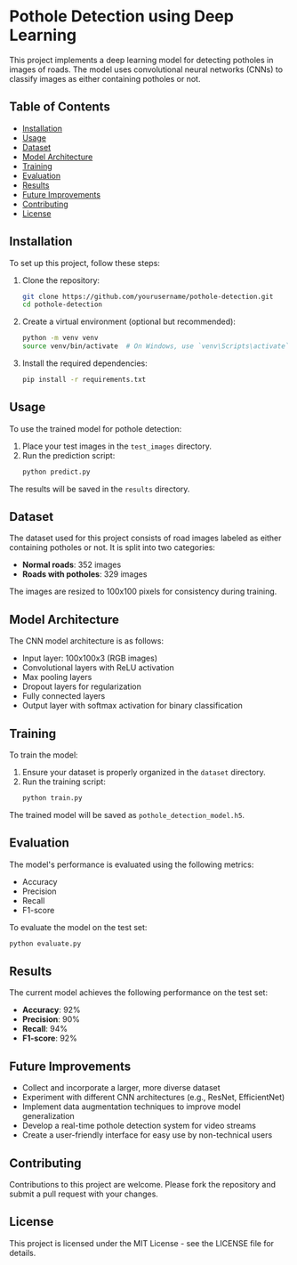 
# Pothole Detection using Deep Learning

This project implements a deep learning model for detecting potholes in images of roads. The model uses convolutional neural networks (CNNs) to classify images as either containing potholes or not.

## Table of Contents
- [Installation](#installation)
- [Usage](#usage)
- [Dataset](#dataset)
- [Model Architecture](#model-architecture)
- [Training](#training)
- [Evaluation](#evaluation)
- [Results](#results)
- [Future Improvements](#future-improvements)
- [Contributing](#contributing)
- [License](#license)

## Installation

To set up this project, follow these steps:

1. Clone the repository:
    ```bash
    git clone https://github.com/yourusername/pothole-detection.git
    cd pothole-detection
    ```

2. Create a virtual environment (optional but recommended):
    ```bash
    python -m venv venv
    source venv/bin/activate  # On Windows, use `venv\Scripts\activate`
    ```

3. Install the required dependencies:
    ```bash
    pip install -r requirements.txt
    ```

## Usage

To use the trained model for pothole detection:
1. Place your test images in the `test_images` directory.
2. Run the prediction script:
    ```bash
    python predict.py
    ```
The results will be saved in the `results` directory.

## Dataset

The dataset used for this project consists of road images labeled as either containing potholes or not. It is split into two categories:
- **Normal roads**: 352 images
- **Roads with potholes**: 329 images

The images are resized to 100x100 pixels for consistency during training.

## Model Architecture

The CNN model architecture is as follows:
- Input layer: 100x100x3 (RGB images)
- Convolutional layers with ReLU activation
- Max pooling layers
- Dropout layers for regularization
- Fully connected layers
- Output layer with softmax activation for binary classification

## Training

To train the model:
1. Ensure your dataset is properly organized in the `dataset` directory.
2. Run the training script:
    ```bash
    python train.py
    ```

The trained model will be saved as `pothole_detection_model.h5`.

## Evaluation

The model's performance is evaluated using the following metrics:
- Accuracy
- Precision
- Recall
- F1-score

To evaluate the model on the test set:
```bash
python evaluate.py
```

## Results

The current model achieves the following performance on the test set:
- **Accuracy**: 92%
- **Precision**: 90%
- **Recall**: 94%
- **F1-score**: 92%

## Future Improvements

- Collect and incorporate a larger, more diverse dataset
- Experiment with different CNN architectures (e.g., ResNet, EfficientNet)
- Implement data augmentation techniques to improve model generalization
- Develop a real-time pothole detection system for video streams
- Create a user-friendly interface for easy use by non-technical users

## Contributing

Contributions to this project are welcome. Please fork the repository and submit a pull request with your changes.

## License

This project is licensed under the MIT License - see the LICENSE file for details.
